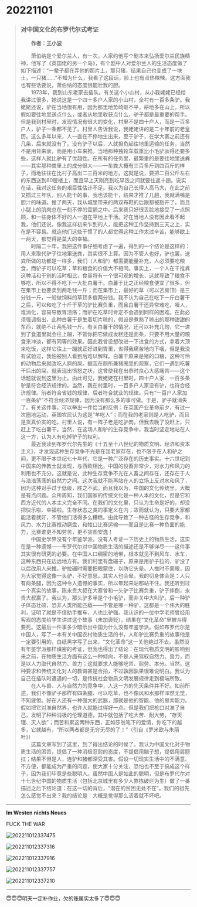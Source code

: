 # 20221101

> ### 对中国文化的布罗代尔式考证
> &emsp;&emsp;**作者：王小波**
>
> &emsp;&emsp;萧伯纳是个爱尔兰人，有一次，人家约他写个剧本来弘扬爱尔兰民族精神，他写了《英国佬的另一个岛》，有个剧中人对爱尔兰人的生活态度做了如下描述：“一辈子都在弄他的那片土，那只猪，结果自己也变成了一块土，一只猪……”不知为什么，我看了这段话，脸上也有点热辣辣。这方面我也有些话要说，萧伯纳的态度很能壮我的胆。\
&emsp;&emsp;1973年，我到山东老家去插队。有关这个小山村，从小我姥姥已经给我讲过很多，她说这是一个四十多户人家的小山村，全村有一百多条驴。我姥姥还说，驴在当地很有用，因为那里地势崎岖不平，耕地多在山上，所以假如要往地里送点什么，或者从地里收获点什么，驴子都是最重要的帮手。但是我到村里时，发现情况有很大的变化，村里不是四十户人，而是一百多户人，驴子一条都不见了。村里人告诉我说，我姥姥讲的是二十年前的老皇历。这么多年以来，人一直在不停地生出来，至于驴子，在学大寨之前还有几条，后来就没有了。没有驴子以后，人就担负起往地里运输的任务，当然不是用背来驮，而是用小车来推。当地那种独轮车载重比小毛驴驮得还要多些，这样人就比驴有了优越性。在所有的任务里，最繁重的是要往地里送粪——其实那种粪里上的成分很大——一车粪大概有三百多斤到四百斤的样子，而地往往在比村子高出二三百米的地方。这就是说，要把二百公斤左右的东西送到80层楼上，而且早上天刚亮到吃早饭之间就要往返十趟。说实在话，我对这任务的艰巨性估计不足。我以为自己长得人高马大，在此之前又插过三年队，别人能干的事，我也该能干，结果才推了几趟，我就满嘴是胆汁的味道。推了两天，我从城里带来的两双布鞋的后跟都被豁开了，而且小腿上的肌肉总在一刻不停的震颤之中。后来我只好很丢脸地接受了一点照顾，和一些身体不好的人一道在平地上干活。好在当地人没有因此看不起我，他们还说，像我这样初来乍到的人，能把这种工作坚持到三天之上，实在是不容易。就连他们这些干惯了的人都觉得这种工作太过辛苦，能够歇上一两天，都觉得是莫大的幸福。\
&emsp;&emsp;时隔二十年，我把这件事仔细考虑了一遍，得到的一个结论是这样的：用人来取代驴子往地里送粪，其实很不上算。因为不管人也好，驴也罢，送粪所做的功都是一样多，我们（人和驴）都需要能量补充，人必须要吃粮食，而驴子可以吃草；草和粮食的价值大不相同。事实上，一个人在干推粪这种活和干别的活时相比，食量将有一个很可观的增长，这就导致了粮食不够吃，所以不得不吃下一大批白薯干。白薯于比之正经粮食便宜了很多，但在集市上也要卖到两毛钱一斤；而在集市上，最好的草（可以苫房顶）是三分钱一斤，一般做饲料的草顶多值两分钱。我不认为自己在吃下一斤白薯干之后，可以和吃了十斤干草的驴比赛负重，而且白薯干还异常难吃，噎人，难消化，容易导致胃溃疡；而驴在吃草时肯定不会遇到同样的困难。在此必须强调指出，此种白薯干是生着切片晾的，假设是煮熟了晾出的那种甜甜的东西，就绝不止两毛钱一斤。有关白薯干的情况，还可以补充几句，它一进到了食道里就会往上蹦，不管你把它做成发糕还是面条，只要不用大量的粮食来冲淡，都有同等的效果。因此我曾设想改进一下进食的方式，拿着大顶来吃饭，这样它往上一蹦就正好进到胃里，省得我痛苦地向下咽，但是我没有试验过，我怕被别人看到后难以解释。白薯干原来是猪的口粮，这种可怜的动物后来就改吃人屙的屎。据我在厕所兼猪圈里的观察，它们一遇到吃薯干后出的屎，就表现出愤怒之状，这曾使我在出恭时良心大感痛苦——这个话题就说到这里为止。由此可见，我姥姥在村里时，四十户人家、一百多条驴是符合经济规律的。当然，我在村里时，一百多户人家没有驴，也符合经济规律。前者符合省钱的规律，后者符合就业的规律。只有“一百户人家加一百条驴”不符合经济规律，因为没有那么多的事可做。于是，驴子就消失了。有关这件事，可以举出一件恰当的反例：在英国产业革命前夕，有过一次圈地运动，英国农民认为这是“羊吃人”；而在我的老家则是人吃驴，而且是货真价实的吃。村里人说，有一阵子老是吃驴肉，但我去晚了没赶上，只赶上了吃白薯干。当然，在这场人和驴的生存竞争中，我当时坚定地站在人这一方，认为人有吃掉驴子的权利。\
&emsp;&emsp;最近我读到布罗代尔先生的《十五至十八世纪的物质文明、经济和资本主义》，才发现这种生存竞争不光是在我老家存在，也不限于在人和驴之间，更不限于本世纪七十年代，它是一种广泛存在的历史事实。十六世纪到中国来的传教士就发现，与西欧相比，中国的役畜非常少，对水力和风力的利用也不充分。这就是说，此种生存竞争不光在人畜之间存在，还存在于人与浩浩荡荡的自然力之间。这次我就不能再站在人的立场上反对水和风了，因为这种对手过于低级，胜之不武。而且我以为，中国的文化传统里，大概是有点问题。众所周知，我们国家的传统文化是一种人本的文化，但是它和西方近代的人本主义完全不同。在我们的文化里，只认为生命是好的，却没把快乐啦、幸福啦。生存状态之类的事定义在内；故而就认为，只要大家都能活着就好，不管他们活得多么糟糕。由此导致了一种古怪的生存竞争，和风力、水力比赛推动磨盘，和牲口比赛运输——而且是比赛一种负面的能力，比赛谁更不知劳苦，更不贪图安逸！\
&emsp;&emsp;中国史学界没有个年鉴学派，没有人考证一下历史上的物质生活，这实在是一种遗憾——布罗代尔对中国物质生活的描述还是不够详尽——这件事其实很有研究的必要。在中国人口稠密的地带，根本就见不到风车、水车，这种东西只在边远地方有。我们村里有盘碾子，原来是用驴子拉的，驴没了以后改用人来推。驴拉碾时需要把眼蒙住，以防它头晕。人推时不蒙眼，因为大家觉得这像一头驴，不好意思。其实人也会晕。我的切身体会是：人只有两条腿，因为这种令人遗憾的事实，所以晕起来站都站不住。我还听到过一个真实的故事，陈永贵大叔在大寨曾和一头驴子比赛负重，驴子摔倒，永贵大叔赢了。我认为，那头驴多半是个小毛驴，而非关中大叫驴。后一种驴子体态壮硕，恐非人类所能匹敌——不管是哪一种驴，这都是一个伟大的胜利，证明了就是不借助手推车，人也比驴强。我认识的一位中学老师曾经用客观的态度给学生讲过这个故事（未加褒贬），结果在“文化革命”里被斗得要死。这最后一件事多少暗示出中国为什么没有年鉴学派。假如布罗代尔是中国人，写了一本有关中国农村物质生活的书，人和驴比赛负重的故事他是一定要引用的，白纸黑字写了出来，“文化革命”这一关他绝过不去。虽然没有年鉴学派那样缜密的考证，但我也得出了结论：在现代物质文明的影响到来之前，在物质生活方面有这么一种倾向，不是人来驾驭自然力、兽力，而是以人力取代自然力、兽力；这就要求人能够吃苦、耐劳、本分。当然，这种要求和传统文化对人的教诲甚是合拍，不过孰因孰果很难说明白。我认为自己在插队时遭遇的一切，是传统社会物质文明发展规律走到极端所致。\
&emsp;&emsp;在人与兽、人与自然力的竞争中，人这一方的先天条件并不好。如前所述，我们不像驴子那样有四条腿、可以吃草，也不像风和水那样浑然无觉，不知疲倦。好在人还有一种强大的武器，那就是他的智能、他的思索能力。假如把它对准自然界，也许人就能过得好一点。但是我们把枪口对准了自己，发明了种种消极的伦理道德，其中就包括了吃大苦、耐大劳，“存天理、灭人欲”；而苦和累这两种东西，正如莎翁笔下的爱情，你吃下的越多，它就越有，“所以两者都是无穷无尽的了！”（引自《罗米欧与朱丽叶》）\
&emsp;&emsp;这篇文章写到了这里，到了得出结论的时候了。我认为中国文化对于物质生活的困苦，提倡了一种消极忍耐的态度，不提倡用脑子想，提倡用肩膀扛；结果不但是人，连驴和猪都深受其害。假设一切现实生活中的不满意、不方便，都能成为严重的问题，使大家十分关注，恐怕也不至于搞成这个样子，因为我们毕竟是些聪明人。虽然中国人是如此的聪明，但是布罗代尔对十七世纪中国的物质生活（包括北京城里有多少人靠拣破烂为生）做了一番描述之后下结论道：在这一切的背后，“潜在的贫困无处不在”。我们的祖先怎么感觉不出来？我的结论是：大概是觉得那么活着就不坏吧。

---

**Im Westen nichts Neues**

FUCK THE WAR

![202211012337475](https://raw.githubusercontent.com/aoaoaoaae/PictureBed/main/img/202211012337475.jpeg)

![202211012337316](https://raw.githubusercontent.com/aoaoaoaae/PictureBed/main/img/202211012337316.jpeg)

![202211012337916](https://raw.githubusercontent.com/aoaoaoaae/PictureBed/main/img/202211012337916.jpeg)

![202211012337757](https://raw.githubusercontent.com/aoaoaoaae/PictureBed/main/img/202211012337757.jpeg)

![202211012337210](https://raw.githubusercontent.com/aoaoaoaae/PictureBed/main/img/202211012337210.jpeg)

---

:innocent::innocent::innocent:明天一定补作业，欠的账属实太多了:innocent::innocent::innocent:
